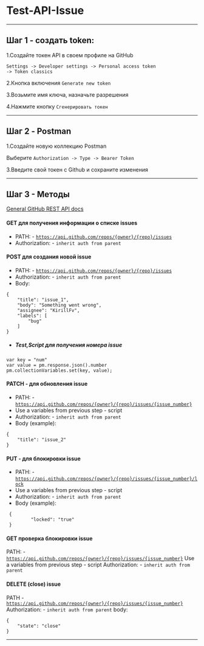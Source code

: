 # Test-API-Issue

---
## Шаг 1 - создать token:
<p>1.Создайте токен API в своем профиле на GitHub</p>
    
<code>Settings  -> Developer settings -> Personal access token -> Token classics</code>
    
<p>2.Кнопка включения <code>Generate new token</code> </p>
<p>3.Возьмите имя ключа, назначьте разрешения</p>
<p>4.Нажмите кнопку <code>Сгенерировать токен</code></p>



---
## Шаг 2 - Postman
<p>1.Создайте новую коллекцию Postman</p>
     
 Выберите <code>Authorization -> Type -> Bearer Token</code>

<p>3.Введите свой токен с Github и сохраните изменения</p>


---
## Шаг 3 - Методы
[General GitHub REST API docs](https://docs.github.com/en/rest/issues/issues?apiVersion=2022-11-28#about-issues)


#### GET для получения информации о списке issues

- PATH: - <code>https://api.github.com/repos/{owner}/{repo}/issues</code>
- Authorization: - <code>inherit auth from parent</code>

#### POST для создания новой issue
- PATH: - <code>https://api.github.com/repos/{owner}/{repo}/issues</code>
- Authorization: - <code>inherit auth from parent</code>
- Body:

```
{
    "title": "issue_1",
    "body": "Something went wrong",
    "assignee": "KirillFv",
    "labels": [
        "bug"
    ]
}
```

- ##### Test,Script для получения номера issue
```
var key = "num"
var value = pm.response.json().number
pm.collectionVariables.set(key, value);
```


#### PATCH - для обновления issue
- PATH: - <code>https://api.github.com/repos/{owner}/{repo}/issues/{issue_number}</code>
- Use a variables from previous step - script
- Authorization: - <code>inherit auth from parent</code>
- Body (example):

```
{
    "title": "issue_2"
}
```

#### PUT - для блокировки issue
- PATH: - <code>https://api.github.com/repos/{owner}/{repo}/issues/{issue_number}/lock</code>
- Use a variables from previous step - script
- Authorization: - <code>inherit auth from parent</code>
- Body (example):

```
 {
         "locked": "true"     
 }

```

#### GET проверка блокировки issue
PATH: - <code>https://api.github.com/repos/{owner}/{repo}/issues/{issue_number}</code>
Use a variables from previous step - script
Authorization: - <code>inherit auth from parent</code>

#### DELETE (close) issue
PATH - <code>https://api.github.com/repos/{owner}/{repo}/issues/{issue_number}</code>
Authorization: - <code>inherit auth from parent</code>
body:

```
{
    "state": "close"
}
```


---
